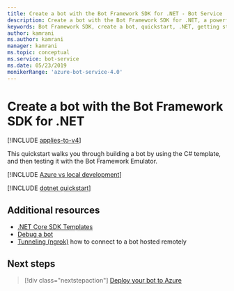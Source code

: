 ```yaml
---
title: Create a bot with the Bot Framework SDK for .NET - Bot Service
description: Create a bot with the Bot Framework SDK for .NET, a powerful bot construction framework.
keywords: Bot Framework SDK, create a bot, quickstart, .NET, getting started, C# bot
author: kamrani
ms.author: kamrani
manager: kamrani
ms.topic: conceptual
ms.service: bot-service
ms.date: 05/23/2019
monikerRange: 'azure-bot-service-4.0'
---
```



# Create a bot with the Bot Framework SDK for .NET

[!INCLUDE [applies-to-v4](../includes/applies-to.md)]

This quickstart walks you through building a bot by using the C# template, and then testing it with the Bot Framework Emulator.

[!INCLUDE [Azure vs local development](../includes/snippet-quickstart-paths.md)]

[!INCLUDE [dotnet quickstart](../includes/quickstart-dotnet.md)]

## Additional resources

- [.NET Core SDK Templates](https://github.com/microsoft/BotBuilder-Samples/tree/master/generators/dotnet-templates#net-core-sdk-templates)
- [Debug a bot](~/bot-service-debug-bot.md)
- [Tunneling (ngrok)](https://github.com/Microsoft/BotFramework-Emulator/wiki/Tunneling-(ngrok)) how to connect to a bot hosted remotely

## Next steps

> [!div class="nextstepaction"]
> [Deploy your bot to Azure](../bot-builder-deploy-az-cli.md)
